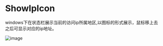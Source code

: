 # ShowIpIcon
windows下在状态栏展示当前的访问ip所属地区,以图标的形式展示，鼠标移上去之后可显示对应的ip地址。

![image](https://github.com/user-attachments/assets/a4b95532-94ae-47a3-903f-77ff19043f6e)


